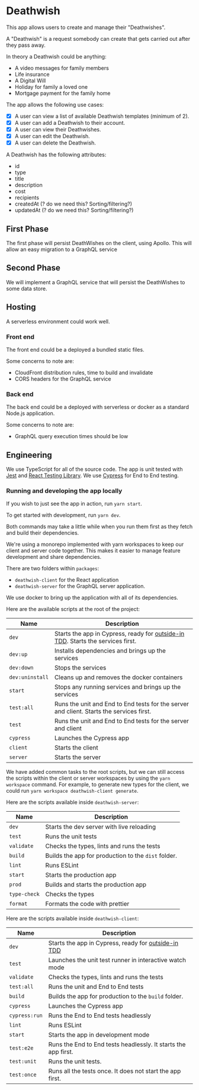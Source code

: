 # Deathwish

This app allows users to create and manage their "Deathwishes".

A "Deathwish" is a request somebody can create that gets carried out after they pass away.

In theory a Deathwish could be anything:

- A video messages for family members
- Life insurance
- A Digital Will
- Holiday for family a loved one
- Mortgage payment for the family home

The app allows the following use cases:

- [x] A user can view a list of available Deathwish templates (minimum of 2).
- [x] A user can add a Deathwish to their account.
- [x] A user can view their Deathwishes.
- [x] A user can edit the Deathwish.
- [x] A user can delete the Deathwish.

A Deathwish has the following attributes:

- id
- type
- title
- description
- cost
- recipients
- createdAt (? do we need this? Sorting/filtering?)
- updatedAt (? do we need this? Sorting/filtering?)

## First Phase

The first phase will persist DeathWishes on the client, using Apollo. This will allow an easy migration to a GraphQL service

## Second Phase

We will implement a GraphQL service that will persist the DeathWishes to some data store.

## Hosting

A serverless environment could work well.

### Front end

The front end could be a deployed a bundled static files.

Some concerns to note are:

- CloudFront distribution rules, time to build and invalidate
- CORS headers for the GraphQL service

### Back end

The back end could be a deployed with serverless or docker as a standard Node.js application.

Some concerns to note are:

- GraphQL query execution times should be low

## Engineering

We use TypeScript for all of the source code. The app is unit tested with [Jest](https://jestjs.io/) and [React Testing Library](https://testing-library.com/docs/react-testing-library/intro). We use [Cypress](https://www.cypress.io/) for End to End testing.

### Running and developing the app locally

If you wish to just see the app in action, run `yarn start`.

To get started with development, run `yarn dev`.

Both commands may take a little while when you run them first as they fetch and build their dependencies.

We're using a monorepo implemented with yarn workspaces to keep our client
and server code together. This makes it easier to manage feature development and
share dependencies.

There are two folders within `packages`:

- `deathwish-client` for the React application
- `deathwish-server` for the GraphQL server application.

We use docker to bring up the application with all of its dependencies.

Here are the available scripts at the root of the project:

| Name            | Description                                                                                                                           |
|-----------------|---------------------------------------------------------------------------------------------------------------------------------------|
| `dev`           | Starts the app in Cypress, ready for [outside-in TDD](https://www.codecademy.com/articles/tdd-outside-in). Starts the services first. |
| `dev:up`        | Installs dependencies and brings up the services                                                                                      |
| `dev:down`      | Stops the services                                                                                                                    |
| `dev:uninstall` | Cleans up and removes the docker containers                                                                                           |
| `start`         | Stops any running services and brings up the services                                                                                 |
| `test:all`      | Runs the unit and End to End tests for the server and client. Starts the services first.                                              |
| `test`          | Runs the unit and End to End tests for the server and client                                                                          |
| `cypress`       | Launches the Cypress app                                                                                                              |
| `client`        | Starts the client                                                                                                                     |
| `server`        | Starts the server                                                                                                                     |

We have added common tasks to the root scripts, but we can still access the scripts
within the client or server workspaces by using the `yarn workspace` command.
For example, to generate new types for the client, we could run
`yarn workspace deathwish-client generate`.

Here are the scripts available inside `deathwish-server`:

| Name         | Description                                         |
|--------------|-----------------------------------------------------|
| `dev`        | Starts the dev server with live reloading           |
| `test`       | Runs the unit tests                                 |
| `validate`   | Checks the types, lints and runs the tests          |
| `build`      | Builds the app for production to the `dist` folder. |
| `lint`       | Runs ESLint                                         |
| `start`      | Starts the production app                           |
| `prod`       | Builds and starts the production app                |
| `type-check` | Checks the types                                    |
| `format`     | Formats the code with prettier                      |

Here are the scripts available inside `deathwish-client`:

| Name          | Description                                                                                               |
|---------------|-----------------------------------------------------------------------------------------------------------|
| `dev`         | Starts the app in Cypress, ready for [outside-in TDD](https://www.codecademy.com/articles/tdd-outside-in) |
| `test`        | Launches the unit test runner in interactive watch mode                                                   |
| `validate`    | Checks the types, lints and runs the tests                                                                |
| `test:all`    | Runs the unit and End to End tests                                                                        |
| `build`       | Builds the app for production to the `build` folder.                                                      |
| `cypress`     | Launches the Cypress app                                                                                  |
| `cypress:run` | Runs the End to End tests headlessly                                                                      |
| `lint`        | Runs ESLint                                                                                               |
| `start`       | Starts the app in development mode                                                                        |
| `test:e2e`    | Runs the End to End tests headlessly. It starts the app first.                                            |
| `test:unit`   | Runs the unit tests.                                                                                      |
| `test:once`   | Runs all the tests once. It does not start the app first.                                                 |
